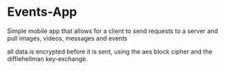 # Events-App
Simple mobile app that allows for a client to send requests to a server and pull images, videos, messages and events

all data is encrypted before it is sent, using the aes block cipher and the diffiehellman key-exchange.
